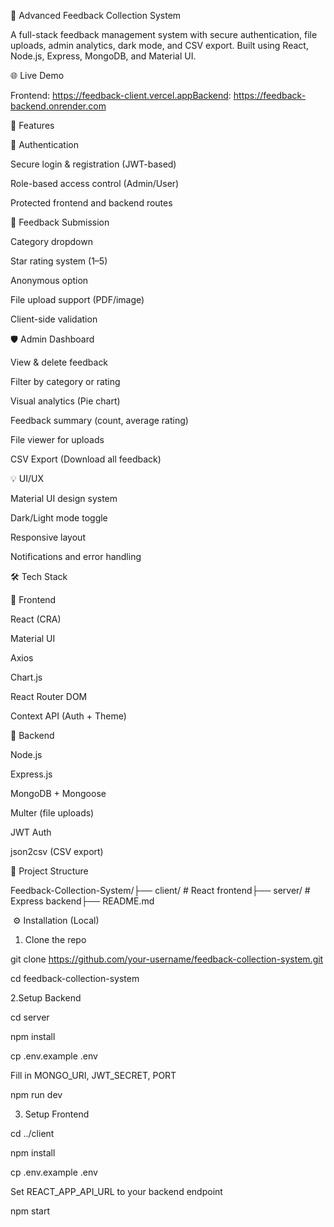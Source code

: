 📝 Advanced Feedback Collection System

A full-stack feedback management system with secure authentication, file uploads, admin analytics, dark mode, and CSV export. Built using React, Node.js, Express, MongoDB, and Material UI.

🌐 Live Demo

Frontend: https://feedback-client.vercel.appBackend: https://feedback-backend.onrender.com

🚀 Features

👤 Authentication

Secure login & registration (JWT-based)

Role-based access control (Admin/User)

Protected frontend and backend routes

📝 Feedback Submission

Category dropdown

Star rating system (1–5)

Anonymous option

File upload support (PDF/image)

Client-side validation

🛡️ Admin Dashboard

View & delete feedback

Filter by category or rating

Visual analytics (Pie chart)

Feedback summary (count, average rating)

File viewer for uploads

CSV Export (Download all feedback)

💡 UI/UX

Material UI design system

Dark/Light mode toggle

Responsive layout

Notifications and error handling

🛠 Tech Stack

🔹 Frontend

React (CRA)

Material UI

Axios

Chart.js

React Router DOM

Context API (Auth + Theme)

🔹 Backend

Node.js

Express.js

MongoDB + Mongoose

Multer (file uploads)

JWT Auth

json2csv (CSV export)

📁 Project Structure

Feedback-Collection-System/├── client/ # React frontend├── server/ # Express backend├── README.md





 ⚙️ Installation (Local)

1. Clone the repo

git clone https://github.com/your-username/feedback-collection-system.git

cd feedback-collection-system



2.Setup Backend

cd server

npm install

cp .env.example .env

Fill in MONGO_URI, JWT_SECRET, PORT

npm run dev



3. Setup Frontend

cd ../client

npm install

cp .env.example .env

Set REACT_APP_API_URL to your backend endpoint

npm start







